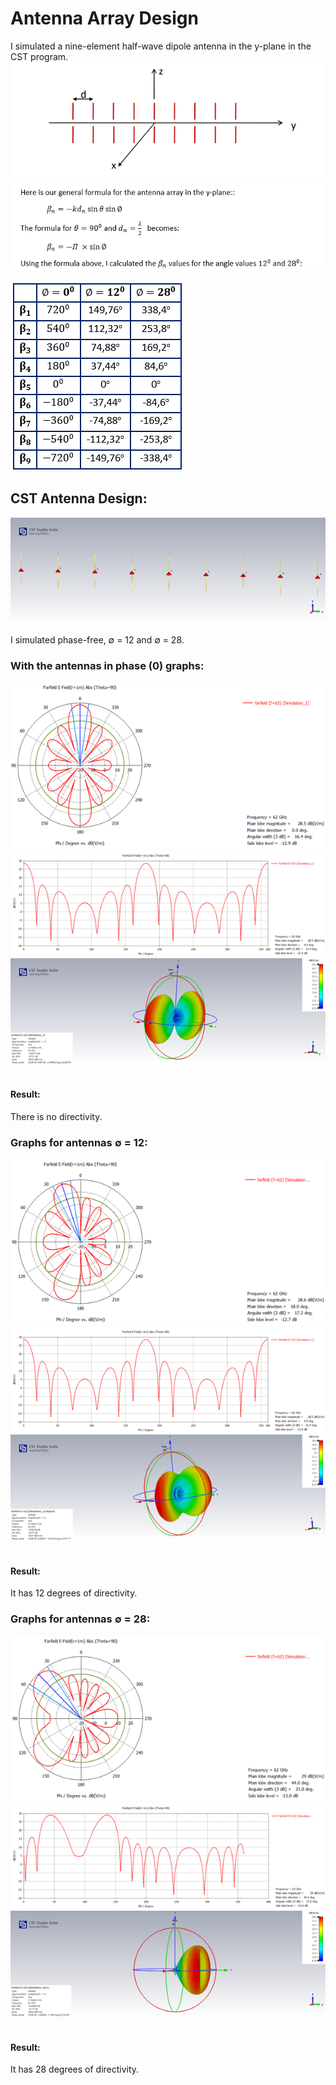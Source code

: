 # Antenna Array Design
I simulated a nine-element half-wave dipole antenna in the y-plane in the CST program.
![](https://github.com/halitksdu/CST-antenna-design/blob/main/Antenna%20Array%20Design/readme/array%20design.png)
![](https://github.com/halitksdu/CST-antenna-design/blob/main/Antenna%20Array%20Design/readme/yazi.png)

![](https://github.com/halitksdu/CST-antenna-design/blob/main/Antenna%20Array%20Design/readme/table.png)

## CST Antenna Design:

![](https://github.com/halitksdu/CST-antenna-design/blob/main/Antenna%20Array%20Design/readme/array%20design%20in%20cst.png)

I simulated phase-free, ∅ = 12 and ∅ = 28.

### With the antennas in phase (0) graphs:
![](https://github.com/halitksdu/CST-antenna-design/blob/main/Antenna%20Array%20Design/readme/ff%200.png)
![](https://github.com/halitksdu/CST-antenna-design/blob/main/Antenna%20Array%20Design/readme/ff%20car%200.png)
![](https://github.com/halitksdu/CST-antenna-design/blob/main/Antenna%20Array%20Design/readme/3d%200.png) <br/><br/>
#### Result:
There is no directivity.

### Graphs for antennas ∅ = 12:
![](https://github.com/halitksdu/CST-antenna-design/blob/main/Antenna%20Array%20Design/readme/ff%2012.png)
![](https://github.com/halitksdu/CST-antenna-design/blob/main/Antenna%20Array%20Design/readme/ff%20car%200.png)
![](https://github.com/halitksdu/CST-antenna-design/blob/main/Antenna%20Array%20Design/readme/3d%2012.png) <br/><br/>
#### Result:
It has 12 degrees of directivity.

### Graphs for antennas ∅ = 28:
![](https://github.com/halitksdu/CST-antenna-design/blob/main/Antenna%20Array%20Design/readme/ff%2028.png)
![](https://github.com/halitksdu/CST-antenna-design/blob/main/Antenna%20Array%20Design/readme/ff%20car%2028.png)
![](https://github.com/halitksdu/CST-antenna-design/blob/main/Antenna%20Array%20Design/readme/3d%2028.png) <br/><br/>
#### Result:
It has 28 degrees of directivity.

